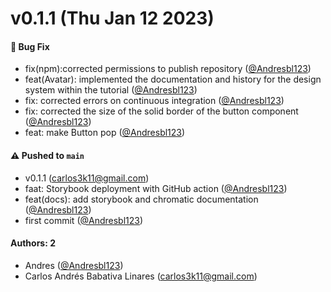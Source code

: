 # v0.1.1 (Thu Jan 12 2023)

#### 🐛 Bug Fix

- fix(npm):corrected permissions to publish repository ([@Andresbl123](https://github.com/Andresbl123))
- feat(Avatar): implemented the documentation and history for the design system within the tutorial ([@Andresbl123](https://github.com/Andresbl123))
- fix: corrected errors on continuous integration ([@Andresbl123](https://github.com/Andresbl123))
- fix: corrected the size of the solid border of the button component ([@Andresbl123](https://github.com/Andresbl123))
- feat: make Button pop ([@Andresbl123](https://github.com/Andresbl123))

#### ⚠️ Pushed to `main`

- v0.1.1 (carlos3k11@gmail.com)
- faat: Storybook deployment with GitHub action ([@Andresbl123](https://github.com/Andresbl123))
- feat(docs): add storybook and chromatic documentation ([@Andresbl123](https://github.com/Andresbl123))
- first commit ([@Andresbl123](https://github.com/Andresbl123))

#### Authors: 2

- Andres ([@Andresbl123](https://github.com/Andresbl123))
- Carlos Andrés Babativa Linares (carlos3k11@gmail.com)
